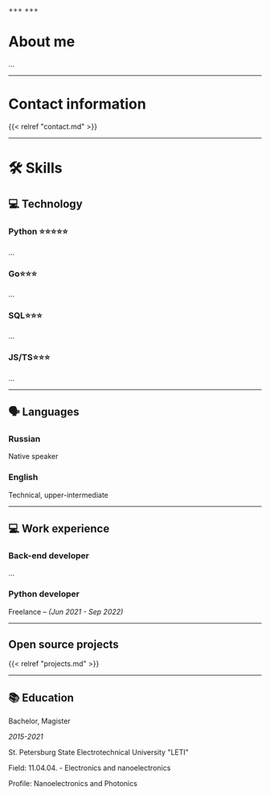 +++
+++

# About me

...

---

# Contact information

<!-- unwrap -->
{{< relref "contact.md" >}}

---

# 🛠 Skills

## 💻 Technology

### Python ⭐️⭐️⭐️⭐️⭐️

...

### Go⭐️⭐️⭐️

...

### SQL⭐️⭐️⭐️

...

### JS/TS⭐️⭐️⭐️

...

---

## 🗣 Languages

### Russian

Native speaker

### English

Technical, upper-intermediate

---

## 💻 Work experience

### Back-end developer

...

### Python developer

Freelance *– (Jun 2021 - Sep 2022)*

---

## Open source projects

{{< relref "projects.md" >}}

---

## 📚 Education

Bachelor, Magister

*2015-2021*

St. Petersburg State Electrotechnical University "LETI"

Field: 11.04.04. - Electronics and nanoelectronics

Profile: Nanoelectronics and Photonics

